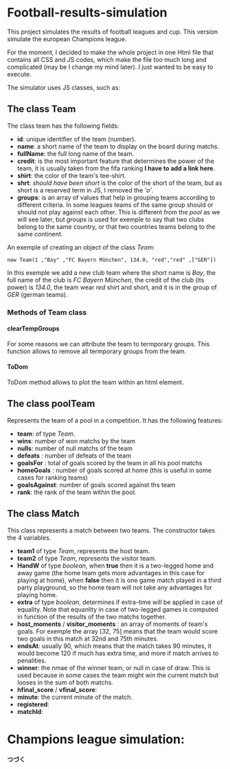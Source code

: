 # Football-results-simulation
This project simulates the results of football leagues and cup. This version simulate the european Champions league. 

For the moment, I decided to make the whole project in one Html file that contains all CSS and JS codes, which make the file too much long and complicated (may be I change my mind later). I just wanted to be easy to execute.

The simulator uses JS classes, such as:

## The class Team
The class team has the following fields:
- **id**: unique identifier of the team (number).
- **name**:  a short name of the team to display on the board during matchs.
- **fullName**: the full long name of the team.
- **credit**: is the most important feature that determines the power of the team, it is usually taken from the fifa ranking **I have to add a link here**.
- **shirt**: the color of the team's tee-shirt.
- **shrt**: *should have been short* is the color of the short of the team, but as short is a reserved term in JS, I removed the *'o'*.
- **groups**: is an array of values that help in grouping teams according to different criteria. In some leagues teams of the same group should or should not play against each other. This is different from the *pool* as we will see later, but *groups* is used for exemple to say that two clubs belong to the same country, or that two countries teams belong to the same continent.

An exemple of creating an object of the class *Team*:
```
new Team(1 ,"Bay" ,"FC Bayern München", 134.0, "red","red" ,["GER"])
```
In this exemple we add a new club team where the short name is *Bay*, the full name of the club is *FC Bayern München*, the credit of the club (its power) is *134.0*, the team wear *red* shirt and short, and it is in the group of *GER* (german teams).

### Methods of Team class

#### clearTempGroups
For some reasons we can attribute the team to termporary groups. This function allows to remove all termporary groups from the team.

#### ToDom
ToDom method allows to plot the team within an html element.

## The class poolTeam
Represents the team of a pool in a competition. It has the following features:
- **team**: of type *Team*.
- **wins**: number of won matchs by the team 
- **nulls**: number of null matchs of the team
- **defeats** : number of defeats of the team
- **goalsFor** : total of goals scored by the team in all his pool matchs
- **homeGoals** : number of goals scored at home (this is useful in some cases for ranking teams)
- **goalsAgainst**: number of goals scored against ths team 
- **rank**: the rank of the team within the pool.

## The class Match
This class represents a match between two teams.
The constructor takes the 4 variables.
- **team1** of type *Team*, represents the host team.
- **team2** of type *Team*, represents the visitor team.
- **HandW** of type *boolean*, when **true** then it is a two-legged home and away game (the home team gets more advantages in this case for playing at home), when **false** then it is one game match played in a third party playground, so the home team will not take any advantages for playing home.
- **extra** of type *boolean*, determines if extra-time will be applied in case of equality. Note that equanlity in case of two-legged games is computed in function of the results of the two matchs together.
- **host_moments** / **visitor_moments** : an array of moments of team's goals. For exemple the array [32, 75] means that the team would score two goals in this match at 32nd and 75th minutes.
- **endsAt**: usually 90, which means that the match takes 90 minutes, it would become 120 if much has extra time, and more if match arrives to penalities.
- **winner**: the nmae of the winner team, or null in case of draw. This is used because in some cases the team might win the current match but looses in the sum of both matchs.
- **hfinal_score** / **vfinal_score**:
- **minute**: the current minute of the match.
- **registered**:
- **matchId**: 

# Champions league simulation:

**つづく**
